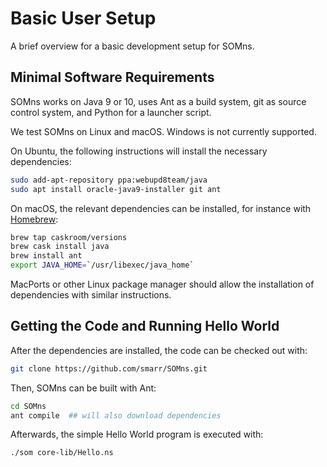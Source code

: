 # Basic User Setup

A brief overview for a basic development setup for SOMns.

## Minimal Software Requirements

SOMns works on Java 9 or 10, uses Ant as a build system, git as
source control system, and Python for a launcher script.

We test SOMns on Linux and macOS. Windows is not currently supported.

On Ubuntu, the following instructions will install the necessary dependencies:

```bash
sudo add-apt-repository ppa:webupd8team/java
sudo apt install oracle-java9-installer git ant
```

On macOS, the relevant dependencies can be installed, for instance with
[Homebrew](https://brew.sh/):

```bash
brew tap caskroom/versions
brew cask install java
brew install ant
export JAVA_HOME=`/usr/libexec/java_home`
```

MacPorts or other Linux package manager should allow the installation of
dependencies with similar instructions.


## Getting the Code and Running Hello World

After the dependencies are installed, the code can be checked out with:

```bash
git clone https://github.com/smarr/SOMns.git
```

Then, SOMns can be built with Ant:

```bash
cd SOMns
ant compile  ## will also download dependencies
```

Afterwards, the simple Hello World program is executed with:

```bash
./som core-lib/Hello.ns
```
